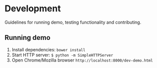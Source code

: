 # Development

Guidelines for running demo, testing functionality and contributing.

## Running demo

1) Install dependencies: `bower install`
2) Start HTTP server: `$ python -m SimpleHTTPServer`
3) Open Chrome/Mozilla browser `http://localhost:8000/dev-demo.html`
